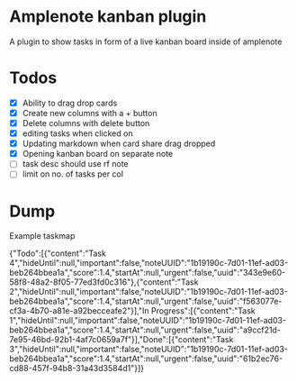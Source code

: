 # Amplenote kanban plugin

A plugin to show tasks in form of a live kanban board inside of amplenote


# Todos

- [x] Ability to drag drop cards
- [x] Create new columns with a + button
- [x] Delete columns with delete button
- [x] editing tasks when clicked on
- [x] Updating markdown when card share drag dropped
- [x] Opening kanban board on separate note
- [ ] task desc should use rf note
- [ ] limit on no. of tasks per col

# Dump

Example taskmap

{"Todo":[{"content":"Task 4","hideUntil":null,"important":false,"noteUUID":"1b19190c-7d01-11ef-ad03-beb264bbea1a","score":1.4,"startAt":null,"urgent":false,"uuid":"343e9e60-58f8-48a2-8f05-77ed3fd0c316"},{"content":"Task 2","hideUntil":null,"important":false,"noteUUID":"1b19190c-7d01-11ef-ad03-beb264bbea1a","score":1.4,"startAt":null,"urgent":false,"uuid":"f563077e-cf3a-4b70-a81e-a92becceafe2"}],"In Progress":[{"content":"Task 1","hideUntil":null,"important":false,"noteUUID":"1b19190c-7d01-11ef-ad03-beb264bbea1a","score":1.4,"startAt":null,"urgent":false,"uuid":"a9ccf21d-7e95-46bd-92b1-4af7c0659a7f"}],"Done":[{"content":"Task 3","hideUntil":null,"important":false,"noteUUID":"1b19190c-7d01-11ef-ad03-beb264bbea1a","score":1.4,"startAt":null,"urgent":false,"uuid":"61b2ec76-cd88-457f-94b8-31a43d3584d1"}]}
